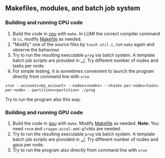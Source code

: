 ## Makefiles, modules, and batch job system

### Building and running CPU code

1. Build the code in [cpu](cpu) with `make`. In LUMI the correct compiler command is
  `cc`, modify [Makefile](cpu/Makefile) as needed.
2. "Modify" one of the source files by `touch util.c`, run `make` again and observe 
   the behaviour
3. Try to run the resulting executable `prog` via batch system. A template batch job 
   scripts are provided in [../](../). Try different number of nodes and tasks per node.
4. For simple testing, it is sometimes convenient to launch the program directly 
   from command line with `srun`
```
srun --account=<my_account> --nodes=<nodes> --ntasks-per-node=<tasks-per-node> --partition=<partition> ./prog
```
   Try to run the program also this way.

### Building and running GPU code

1. Build the code in [gpu](gpu) with `make`. Modify [Makefile](gpu/Makefile) as needed.
   **Note:** You need `rocm` and `craype-accel-amd-gfx90a` are needed.
2. Try to run the resulting executable `prog` via batch system. A template batch job 
   scripts are provided in [../](../). Try different number of nodes and gpus per node.
3. Try to run the program also directly from command line with `srun`

